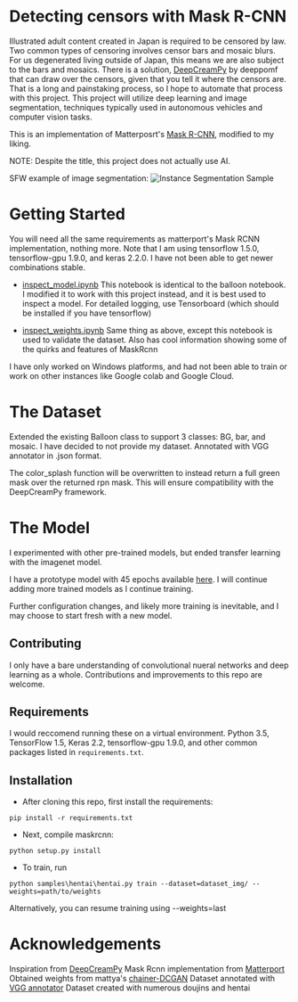 # Detecting censors with Mask R-CNN

Illustrated adult content created in Japan is required to be censored by law. Two common types of censoring involves censor bars and mosaic blurs. For us degenerated living outside of Japan, this means we are also subject to the bars and mosaics. There is a solution, [DeepCreamPy](https://github.com/deeppomf/DeepCreamPy) by deeppomf that can draw over the censors, given that you tell it where the censors are. That is a long and painstaking process, so I hope to automate that process with this project. This project will utilize deep learning and image segmentation, techniques typically used in autonomous vehicles and computer vision tasks. 

This is an implementation of Matterposrt's [Mask R-CNN](https://arxiv.org/abs/1703.06870), modified to my liking. 

NOTE: Despite the title, this project does not actually use AI.

SFW example of image segmentation:
![Instance Segmentation Sample](assets/street.png)

# Getting Started
You will need all the same requirements as matterport's Mask RCNN implementation, nothing more. Note that I am using tensorflow 1.5.0, tensorflow-gpu 1.9.0, and keras 2.2.0. I have not been able to get newer combinations stable.

* [inspect_model.ipynb](samples/coco/inspect_model.ipynb) This notebook is identical to the balloon notebook. I modified it to work with this project instead, and it is best used to inspect a model. For detailed logging, use Tensorboard (which should be installed if you have tensorflow)

* [inspect_weights.ipynb](samples/coco/inspect_weights.ipynb)
Same thing as above, except this notebook is used to validate the dataset. Also has cool information showing some of the quirks and features of MaskRcnn

I have only worked on Windows platforms, and had not been able to train or work on other instances like Google colab and Google Cloud. 


# The Dataset

Extended the existing Balloon class to support 3 classes: BG, bar, and mosaic. I have decided to not provide my dataset. Annotated with VGG annotator in .json format.

The color_splash function will be overwritten to instead return a full green mask over the returned rpn mask. This will ensure compatibility with the DeepCreamPy framework.

# The Model

I experimented with other pre-trained models, but ended transfer learning with the imagenet model. 

I have a prototype model with 45 epochs available [here](https://drive.google.com/open?id=1u8I-oRKxe8Mx8wENVkccliOvSj4MEr45). I will continue adding more trained models as I continue training.

Further configuration changes, and likely more training is inevitable, and I may choose to start fresh with a new model.


## Contributing
I only have a bare understanding of convolutional nueral networks and deep learning as a whole. Contributions and improvements to this repo are welcome.

## Requirements
I would reccomend running these on a virtual environment.
Python 3.5, TensorFlow 1.5, Keras 2.2, tensorflow-gpu 1.9.0, and other common packages listed in `requirements.txt`.


## Installation

* After cloning this repo, first install the requirements:

```
pip install -r requirements.txt
```

* Next, compile maskrcnn:

```
python setup.py install
```

* To train, run

```
python samples\hentai\hentai.py train --dataset=dataset_img/ --weights=path/to/weights
```
Alternatively, you can resume training using --weights=last



# Acknowledgements
Inspiration from [DeepCreamPy](https://github.com/deeppomf/DeepCreamPy)
Mask Rcnn implementation from [Matterport](https://github.com/matterport/Mask_RCNN)
Obtained weights from mattya's [chainer-DCGAN]( https://github.com/mattya/chainer-DCGAN)
Dataset annotated with [VGG annotator](http://www.robots.ox.ac.uk/~vgg/software/via/via.html)
Dataset created with numerous doujins and hentai
